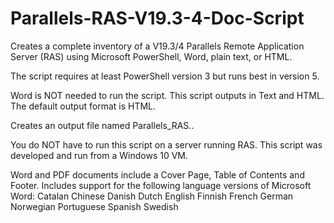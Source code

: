 # Parallels-RAS-V19.3-4-Doc-Script
Creates a complete inventory of a V19.3/4 Parallels Remote Application Server (RAS) using Microsoft PowerShell, Word, plain text, or HTML.

The script requires at least PowerShell version 3 but runs best in version 5.

Word is NOT needed to run the script. This script outputs in Text and HTML. The default output format is HTML.

Creates an output file named Parallels_RAS..

You do NOT have to run this script on a server running RAS. This script was developed and run from a Windows 10 VM.

Word and PDF documents include a Cover Page, Table of Contents and Footer. Includes support for the following language versions of Microsoft Word: Catalan Chinese Danish Dutch English Finnish French German Norwegian Portuguese Spanish Swedish
